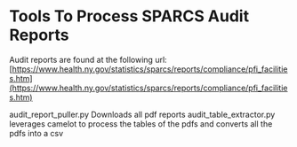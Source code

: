 # Tools To Process SPARCS Audit Reports

Audit reports are found at the following url: [https://www.health.ny.gov/statistics/sparcs/reports/compliance/pfi_facilities.htm](https://www.health.ny.gov/statistics/sparcs/reports/compliance/pfi_facilities.htm)

   audit_report_puller.py Downloads all pdf reports 
   audit_table_extractor.py leverages camelot to process the tables of the pdfs and converts all the pdfs into a csv